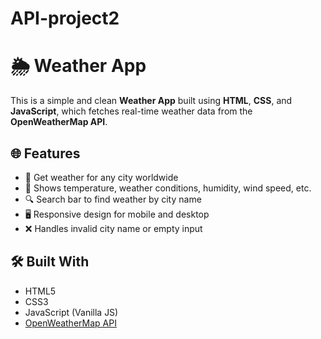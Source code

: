 # API-project2
# 🌦️ Weather App

This is a simple and clean **Weather App** built using **HTML**, **CSS**, and **JavaScript**, which fetches real-time weather data from the **OpenWeatherMap API**.

## 🌐 Features

- 📍 Get weather for any city worldwide
- 📅 Shows temperature, weather conditions, humidity, wind speed, etc.
- 🔍 Search bar to find weather by city name
- 🖥️ Responsive design for mobile and desktop
- ❌ Handles invalid city name or empty input

## 🛠️ Built With

- HTML5
- CSS3
- JavaScript (Vanilla JS)
- [OpenWeatherMap API](https://openweathermap.org/api)


